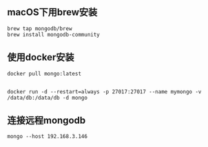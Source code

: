 ## macOS下用brew安装
```shell
brew tap mongodb/brew
brew install mongodb-community
```

## 使用docker安装
```shell
docker pull mongo:latest

 
docker run -d --restart=always -p 27017:27017 --name mymongo -v /data/db:/data/db -d mongo
```


## 连接远程mongodb
```shell
mongo --host 192.168.3.146
```
